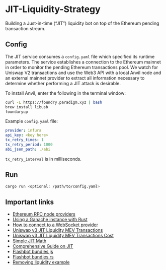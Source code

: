 # JIT-Liquidity-Strategy
Building a Just-in-time (“JIT”) liquidity bot on top of the Ethereum pending transaction stream.

## Config

The JIT service consumes a `config.yaml` file which specified its runtime parameters. The service establishes a connection to the Ethereum mainnet in order to monitor the pending Ethereum transactions pool. We watch for Uniswap V2 transactions and use the Web3 API with a local Anvil node and an external mainnet provider to extract all information necessary to determine whether performing a JIT attack is desirable.

To install Anvil, enter the following in the terminal window:
```bash
curl -L https://foundry.paradigm.xyz | bash
brew install libusb
foundaryup
```

Example `config.yaml` file:
```yaml
provider: infura
api_key: <key here>
tx_retry_times: 1
tx_retry_period: 1000
abi_json_path: ./abi
```
`tx_retry_interval` is in milliseconds.


## Run

```bash
cargo run <optional: /path/to/config.yaml>
```

## Important links
- [Ethereum RPC node providers](https://ethereumnodes.com/)
- [Using a Ganache instance with Rust](https://github.com/cl2089/rust-ethereum-tutorial/blob/9de183ee48f25b3fef9f506a4575726061df710c/src/simple_transactions.rs)
- [How to connect to a WebSocket provider](https://github.com/gakonst/ethers-rs/blob/7e7f9041b3f5a601a8fca8ccbce0287518f8cc33/book/providers/ws.md)
- [Uniswap v3 JIT Liquidity MEV Transactions](https://dune.com/embeds/233623/437572/9faacc71-4cf9-40c9-be35-985f78d0d00c)
- [Uniswap v3 JIT Liquidity MEV Transactions Cost](https://dune.com/embeds/233623/438791/46e30aae-9af5-4ff3-a0d7-f9754d356e5b)
- [Simple JIT Math](https://medium.com/virtuswap/dissecting-the-jit-liquidity-attack-b283504e0de7)
- [Comprehensive Guide on JIT](https://uniswap.org/blog/jit-liquidity)
- [Flashbot bundles js](https://docs.flashbots.net/flashbots-auction/searchers/advanced/understanding-bundles)
- [Flashbot bundles rs](https://crates.io/crates/ethers-flashbots)
- [Removing liquidity example](https://github.com/gakonst/ethers-rs/blob/10310ce3ad8562476196e9ec06f78c2a27417739/examples/transactions/examples/remove_liquidity.rs)
